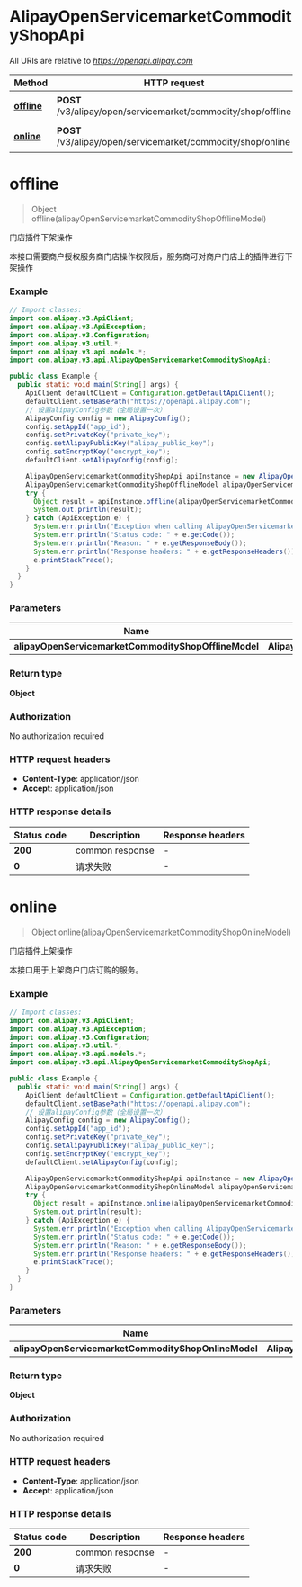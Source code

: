 # AlipayOpenServicemarketCommodityShopApi

All URIs are relative to *https://openapi.alipay.com*

| Method | HTTP request | Description |
|------------- | ------------- | -------------|
| [**offline**](AlipayOpenServicemarketCommodityShopApi.md#offline) | **POST** /v3/alipay/open/servicemarket/commodity/shop/offline | 门店插件下架操作 |
| [**online**](AlipayOpenServicemarketCommodityShopApi.md#online) | **POST** /v3/alipay/open/servicemarket/commodity/shop/online | 门店插件上架操作 |


<a name="offline"></a>
# **offline**
> Object offline(alipayOpenServicemarketCommodityShopOfflineModel)

门店插件下架操作

本接口需要商户授权服务商门店操作权限后，服务商可对商户门店上的插件进行下架操作

### Example
```java
// Import classes:
import com.alipay.v3.ApiClient;
import com.alipay.v3.ApiException;
import com.alipay.v3.Configuration;
import com.alipay.v3.util.*;
import com.alipay.v3.api.models.*;
import com.alipay.v3.api.AlipayOpenServicemarketCommodityShopApi;

public class Example {
  public static void main(String[] args) {
    ApiClient defaultClient = Configuration.getDefaultApiClient();
    defaultClient.setBasePath("https://openapi.alipay.com");
    // 设置alipayConfig参数（全局设置一次）
    AlipayConfig config = new AlipayConfig();
    config.setAppId("app_id");
    config.setPrivateKey("private_key");
    config.setAlipayPublicKey("alipay_public_key");
    config.setEncryptKey("encrypt_key");
    defaultClient.setAlipayConfig(config);

    AlipayOpenServicemarketCommodityShopApi apiInstance = new AlipayOpenServicemarketCommodityShopApi(defaultClient);
    AlipayOpenServicemarketCommodityShopOfflineModel alipayOpenServicemarketCommodityShopOfflineModel = new AlipayOpenServicemarketCommodityShopOfflineModel(); // AlipayOpenServicemarketCommodityShopOfflineModel | 
    try {
      Object result = apiInstance.offline(alipayOpenServicemarketCommodityShopOfflineModel);
      System.out.println(result);
    } catch (ApiException e) {
      System.err.println("Exception when calling AlipayOpenServicemarketCommodityShopApi#offline");
      System.err.println("Status code: " + e.getCode());
      System.err.println("Reason: " + e.getResponseBody());
      System.err.println("Response headers: " + e.getResponseHeaders());
      e.printStackTrace();
    }
  }
}
```

### Parameters

| Name | Type | Description  | Notes |
|------------- | ------------- | ------------- | -------------|
| **alipayOpenServicemarketCommodityShopOfflineModel** | **AlipayOpenServicemarketCommodityShopOfflineModel**|  | [optional] |

### Return type

**Object**

### Authorization

No authorization required

### HTTP request headers

 - **Content-Type**: application/json
 - **Accept**: application/json

### HTTP response details
| Status code | Description | Response headers |
|-------------|-------------|------------------|
| **200** | common response |  -  |
| **0** | 请求失败 |  -  |

<a name="online"></a>
# **online**
> Object online(alipayOpenServicemarketCommodityShopOnlineModel)

门店插件上架操作

本接口用于上架商户门店订购的服务。

### Example
```java
// Import classes:
import com.alipay.v3.ApiClient;
import com.alipay.v3.ApiException;
import com.alipay.v3.Configuration;
import com.alipay.v3.util.*;
import com.alipay.v3.api.models.*;
import com.alipay.v3.api.AlipayOpenServicemarketCommodityShopApi;

public class Example {
  public static void main(String[] args) {
    ApiClient defaultClient = Configuration.getDefaultApiClient();
    defaultClient.setBasePath("https://openapi.alipay.com");
    // 设置alipayConfig参数（全局设置一次）
    AlipayConfig config = new AlipayConfig();
    config.setAppId("app_id");
    config.setPrivateKey("private_key");
    config.setAlipayPublicKey("alipay_public_key");
    config.setEncryptKey("encrypt_key");
    defaultClient.setAlipayConfig(config);

    AlipayOpenServicemarketCommodityShopApi apiInstance = new AlipayOpenServicemarketCommodityShopApi(defaultClient);
    AlipayOpenServicemarketCommodityShopOnlineModel alipayOpenServicemarketCommodityShopOnlineModel = new AlipayOpenServicemarketCommodityShopOnlineModel(); // AlipayOpenServicemarketCommodityShopOnlineModel | 
    try {
      Object result = apiInstance.online(alipayOpenServicemarketCommodityShopOnlineModel);
      System.out.println(result);
    } catch (ApiException e) {
      System.err.println("Exception when calling AlipayOpenServicemarketCommodityShopApi#online");
      System.err.println("Status code: " + e.getCode());
      System.err.println("Reason: " + e.getResponseBody());
      System.err.println("Response headers: " + e.getResponseHeaders());
      e.printStackTrace();
    }
  }
}
```

### Parameters

| Name | Type | Description  | Notes |
|------------- | ------------- | ------------- | -------------|
| **alipayOpenServicemarketCommodityShopOnlineModel** | **AlipayOpenServicemarketCommodityShopOnlineModel**|  | [optional] |

### Return type

**Object**

### Authorization

No authorization required

### HTTP request headers

 - **Content-Type**: application/json
 - **Accept**: application/json

### HTTP response details
| Status code | Description | Response headers |
|-------------|-------------|------------------|
| **200** | common response |  -  |
| **0** | 请求失败 |  -  |

